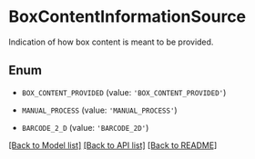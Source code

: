 # BoxContentInformationSource

Indication of how box content is meant to be provided.

## Enum

* `BOX_CONTENT_PROVIDED` (value: `'BOX_CONTENT_PROVIDED'`)

* `MANUAL_PROCESS` (value: `'MANUAL_PROCESS'`)

* `BARCODE_2_D` (value: `'BARCODE_2D'`)

[[Back to Model list]](../README.md#documentation-for-models) [[Back to API list]](../README.md#documentation-for-api-endpoints) [[Back to README]](../README.md)



